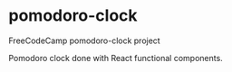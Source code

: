 # pomodoro-clock
FreeCodeCamp pomodoro-clock project

Pomodoro clock done with React functional components.
